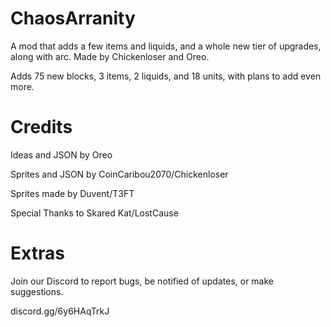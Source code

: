 # ChaosArranity
A mod that adds a few items and liquids, and a whole new tier of upgrades, along with arc. Made by Chickenloser and Oreo. 

Adds 75 new blocks, 3 items, 2 liquids, and 18 units, with plans to add even more.

# Credits
Ideas and JSON by Oreo

Sprites and JSON by CoinCaribou2070/Chickenloser

Sprites made by Duvent/T3FT

Special Thanks to Skared Kat/LostCause

# Extras
Join our Discord to report bugs, be notified of updates, or make suggestions.

discord.gg/6y6HAqTrkJ
